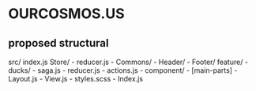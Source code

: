 # OURCOSMOS.US 
    
## proposed structural
src/
index.js
Store/
    - reducer.js
    - 
Commons/
    - Header/
    - Footer/
feature/
    - ducks/
        - saga.js
        - reducer.js
        - actions.js
    - component/
        - [main-parts]
        - Layout.js
        - View.js
        - styles.scss
    - Index.js
